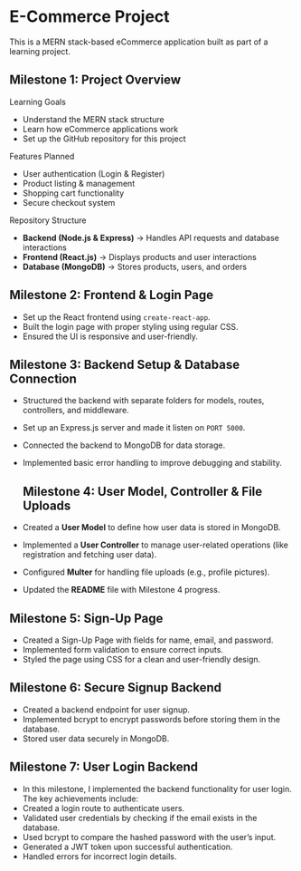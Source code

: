 # E-Commerce Project  

This is a MERN stack-based eCommerce application built as part of a learning project.  

## Milestone 1: Project Overview  
Learning Goals  
- Understand the MERN stack structure  
- Learn how eCommerce applications work  
- Set up the GitHub repository for this project  

Features Planned  
- User authentication (Login & Register)  
- Product listing & management  
- Shopping cart functionality  
- Secure checkout system  

 Repository Structure  
- **Backend (Node.js & Express)** → Handles API requests and database interactions  
- **Frontend (React.js)** → Displays products and user interactions  
- **Database (MongoDB)** → Stores products, users, and orders  

## Milestone 2: Frontend & Login Page  
- Set up the React frontend using `create-react-app`.  
- Built the login page with proper styling using regular CSS.  
- Ensured the UI is responsive and user-friendly.  
 
 ##  Milestone 3: Backend Setup & Database Connection  
- Structured the backend with separate folders for models, routes, controllers, and middleware.  
- Set up an Express.js server and made it listen on `PORT 5000`.  
- Connected the backend to MongoDB for data storage.  
- Implemented basic error handling to improve debugging and stability.  
 
  ##  Milestone 4: User Model, Controller & File Uploads  
- Created a **User Model** to define how user data is stored in MongoDB.  
- Implemented a **User Controller** to manage user-related operations (like registration and fetching user data).  
- Configured **Multer** for handling file uploads (e.g., profile pictures).  
- Updated the **README** file with Milestone 4 progress.  

## Milestone 5: Sign-Up Page
- Created a Sign-Up Page with fields for name, email, and password.
- Implemented form validation to ensure correct inputs.
- Styled the page using CSS for a clean and user-friendly design.

## Milestone 6: Secure Signup Backend
- Created a backend endpoint for user signup.
- Implemented bcrypt to encrypt passwords before storing them in the database.
- Stored user data securely in MongoDB.

## Milestone 7: User Login Backend
- In this milestone, I implemented the backend functionality for user login. The key achievements include:
- Created a login route to authenticate users.
- Validated user credentials by checking if the email exists in the database.
- Used bcrypt to compare the hashed password with the user’s input.
- Generated a JWT token upon successful authentication.
- Handled errors for incorrect login details.



